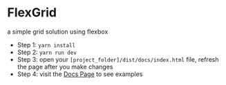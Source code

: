 # FlexGrid
a simple grid solution using flexbox

 - Step 1: `yarn install`
 - Step 2: `yarn run dev`
 - Step 3: open your `[project_folder]/dist/docs/index.html` file, refresh the page after you make changes
 - Step 4: visit the [Docs Page](https://jaruesink.github.io/FlexGrid/dist/docs/) to see examples
